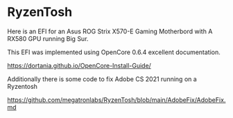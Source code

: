 # RyzenTosh
Here is an EFI for an Asus ROG Strix X570-E Gaming Motherbord with A RX580 GPU running Big Sur.

This EFI was implemented using OpenCore 0.6.4 excellent documentation.

https://dortania.github.io/OpenCore-Install-Guide/

Additionally there is some code to fix Adobe CS 2021 running on a Ryzentosh

https://github.com/megatronlabs/RyzenTosh/blob/main/AdobeFix/AdobeFix.md
